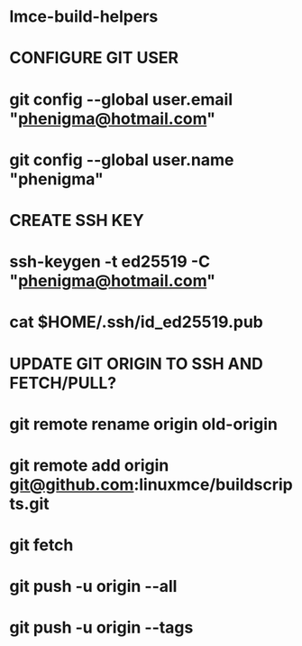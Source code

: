 # lmce-build-helpers

# CONFIGURE GIT USER
# git config --global user.email "phenigma@hotmail.com"
# git config --global user.name "phenigma"
# CREATE SSH KEY
# ssh-keygen -t ed25519 -C "phenigma@hotmail.com"
# cat $HOME/.ssh/id_ed25519.pub
# UPDATE GIT ORIGIN TO SSH AND FETCH/PULL?
# git remote rename origin old-origin
# git remote add origin git@github.com:linuxmce/buildscripts.git
# git fetch
# git push -u origin --all
# git push -u origin --tags

